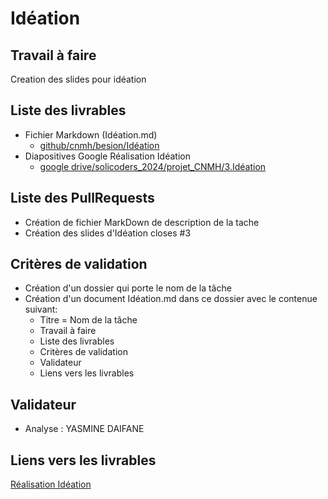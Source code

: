 # Idéation

## Travail à faire 
Creation des slides pour idéation

## Liste des livrables 
 - Fichier Markdown (Idéation.md)
    - [github/cnmh/besion/Idéation](https://github.com/cnmh/besoin/blob/feature-ideation-imrane_sarsri-v1/Id%C3%A9ation/Id%C3%A9ation.md) 
 - Diapositives Google Réalisation Idéation
   - [google drive/solicoders_2024/projet_CNMH/3.Idéation](https://docs.google.com/presentation/d/1_Wn0GhI7n8HYMf7YXykncFZYXF2LLXGurMjyrB4rtPo/edit?usp=sharing)

## Liste des PullRequests

- Création de fichier MarkDown de description de la tache
- Création des slides d'Idéation closes #3

## Critères de validation

- Création d'un dossier qui porte le nom de la tâche
- Création d'un document Idéation.md dans ce  dossier avec le contenue suivant:
    - Titre = Nom de la tâche
    - Travail à faire
    - Liste des livrables 
    - Critères de validation
    - Validateur 
    - Liens vers les livrables

## Validateur 
- Analyse :  YASMINE DAIFANE

## Liens vers les livrables

[Réalisation Idéation](https://docs.google.com/presentation/d/1_Wn0GhI7n8HYMf7YXykncFZYXF2LLXGurMjyrB4rtPo/edit?usp=sharing)